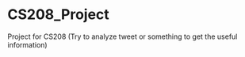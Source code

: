 # CS208_Project
Project for CS208 (Try to analyze tweet or something to get the useful information)
